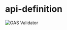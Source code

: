 # api-definition

![OAS Validator](http://online.swagger.io/validator?url=https://raw.githubusercontent.com/carbon-intensity/api-definition/master/swagger.yml)